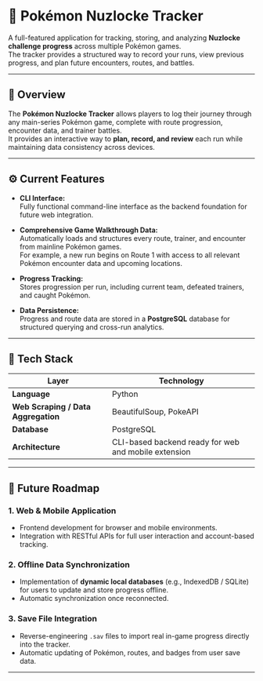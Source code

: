 # 🧢 Pokémon Nuzlocke Tracker

A full-featured application for tracking, storing, and analyzing **Nuzlocke challenge progress** across multiple Pokémon games.  
The tracker provides a structured way to record your runs, view previous progress, and plan future encounters, routes, and battles.

---

## 🎯 Overview

The **Pokémon Nuzlocke Tracker** allows players to log their journey through any main-series Pokémon game, complete with route progression, encounter data, and trainer battles.  
It provides an interactive way to **plan, record, and review** each run while maintaining data consistency across devices.

---

## ⚙️ Current Features

- **CLI Interface:**  
  Fully functional command-line interface as the backend foundation for future web integration.

- **Comprehensive Game Walkthrough Data:**  
  Automatically loads and structures every route, trainer, and encounter from mainline Pokémon games.  
  For example, a new run begins on Route 1 with access to all relevant Pokémon encounter data and upcoming locations.

- **Progress Tracking:**  
  Stores progression per run, including current team, defeated trainers, and caught Pokémon.

- **Data Persistence:**  
  Progress and route data are stored in a **PostgreSQL** database for structured querying and cross-run analytics.

---

## 🧩 Tech Stack

| Layer | Technology |
|-------|-------------|
| **Language** | Python |
| **Web Scraping / Data Aggregation** | BeautifulSoup, PokeAPI |
| **Database** | PostgreSQL |
| **Architecture** | CLI-based backend ready for web and mobile extension |

---

## 🚀 Future Roadmap

### 1. Web & Mobile Application
- Frontend development for browser and mobile environments.
- Integration with RESTful APIs for full user interaction and account-based tracking.

### 2. Offline Data Synchronization
- Implementation of **dynamic local databases** (e.g., IndexedDB / SQLite) for users to update and store progress offline.
- Automatic synchronization once reconnected.

### 3. Save File Integration
- Reverse-engineering `.sav` files to import real in-game progress directly into the tracker.
- Automatic updating of Pokémon, routes, and badges from user save data.

---

